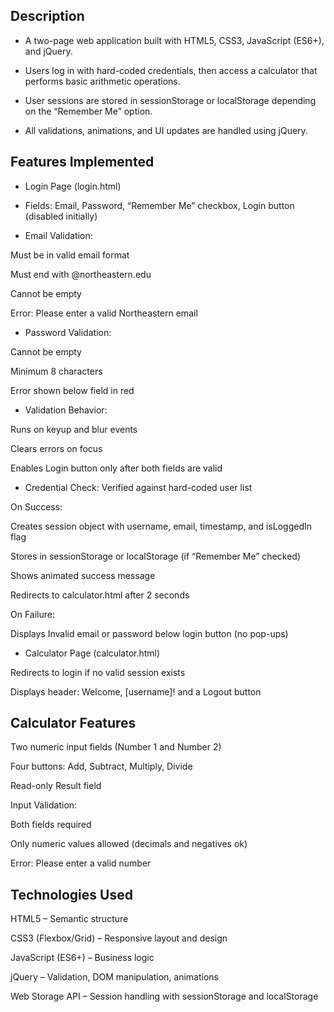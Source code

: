 ## Description
- A two-page web application built with HTML5, CSS3, JavaScript (ES6+), and jQuery.

- Users log in with hard-coded credentials, then access a calculator that performs basic arithmetic operations.
- User sessions are stored in sessionStorage or localStorage depending on the “Remember Me” option.
- All validations, animations, and UI updates are handled using jQuery.

## Features Implemented
- Login Page (login.html)

- Fields: Email, Password, “Remember Me” checkbox, Login button (disabled initially)

- Email Validation:

Must be in valid email format

Must end with @northeastern.edu

Cannot be empty

Error: Please enter a valid Northeastern email

- Password Validation:

Cannot be empty

Minimum 8 characters

Error shown below field in red

- Validation Behavior:

Runs on keyup and blur events

Clears errors on focus

Enables Login button only after both fields are valid

- Credential Check: Verified against hard-coded user list

On Success:

Creates session object with username, email, timestamp, and isLoggedIn flag

Stores in sessionStorage or localStorage (if “Remember Me” checked)

Shows animated success message

Redirects to calculator.html after 2 seconds

On Failure:

Displays Invalid email or password below login button (no pop-ups)

- Calculator Page (calculator.html)

Redirects to login if no valid session exists

Displays header: Welcome, [username]! and a Logout button

## Calculator Features

Two numeric input fields (Number 1 and Number 2)

Four buttons: Add, Subtract, Multiply, Divide

Read-only Result field

Input Validation:

Both fields required

Only numeric values allowed (decimals and negatives ok)

Error: Please enter a valid number

## Technologies Used

HTML5 – Semantic structure

CSS3 (Flexbox/Grid) – Responsive layout and design

JavaScript (ES6+) – Business logic

jQuery – Validation, DOM manipulation, animations

Web Storage API – Session handling with sessionStorage and localStorage